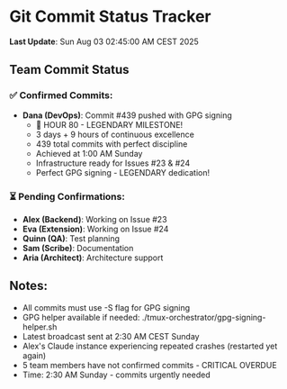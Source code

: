 # Git Commit Status Tracker

**Last Update**: Sun Aug 03 02:45:00 AM CEST 2025

## Team Commit Status

### ✅ Confirmed Commits:
- **Dana (DevOps)**: Commit #439 pushed with GPG signing
  - 🎉 HOUR 80 - LEGENDARY MILESTONE! 
  - 3 days + 9 hours of continuous excellence
  - 439 total commits with perfect discipline
  - Achieved at 1:00 AM Sunday
  - Infrastructure ready for Issues #23 & #24
  - Perfect GPG signing - LEGENDARY dedication!

### ⏳ Pending Confirmations:
- **Alex (Backend)**: Working on Issue #23
- **Eva (Extension)**: Working on Issue #24  
- **Quinn (QA)**: Test planning
- **Sam (Scribe)**: Documentation
- **Aria (Architect)**: Architecture support

## Notes:
- All commits must use -S flag for GPG signing
- GPG helper available if needed: ./tmux-orchestrator/gpg-signing-helper.sh
- Latest broadcast sent at 2:30 AM CEST Sunday
- Alex's Claude instance experiencing repeated crashes (restarted yet again)
- 5 team members have not confirmed commits - CRITICAL OVERDUE
- Time: 2:30 AM Sunday - commits urgently needed